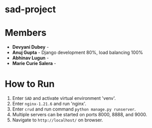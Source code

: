 # sad-project
# Members
- **Devyani Dubey** -
- **Anuj Gupta** - Django development 80%, load balancing 100%
- **Abhinav Lugun** -
- **Marie Curie Salera** -

# How to Run
1. Enter `SAD` and activate virtual environment 'venv'.
2. Enter `nginx-1.21.6` and run 'nginx'.
3. Enter `crud` and run command `python manage.py runserver`.
4. Multiple servers can be started on ports 8000, 8888, and 9000.
5. Navigate to `http://localhost/` on browser.

